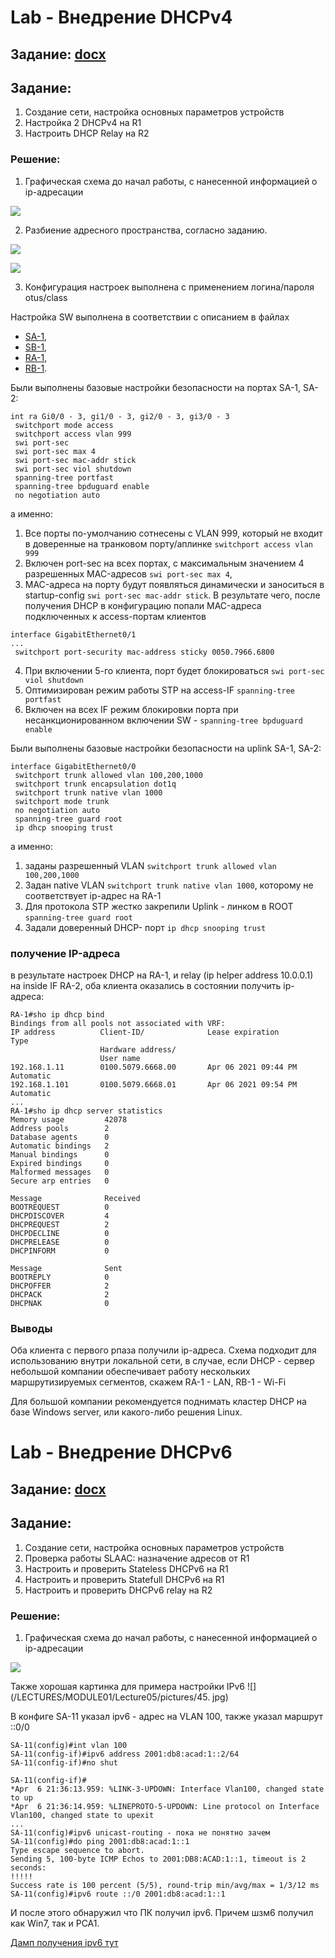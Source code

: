 
# Lab - Внедрение DHCPv4
## Задание: [docx](7.4.2_Lab-Implement_DHCPv4.docx)

##  Задание:
1. Создание сети, настройка основных параметров устройств
2. Настройка 2 DHCPv4 на R1
3. Настроить DHCP Relay на R2

###  Решение:
1. Графическая схема до начал работы, с нанесенной информацией о ip-адресации

![](/LECTURES/MODULE01/Lecture05/pictures/41.jpg)

2. Разбиение адресного пространства, согласно заданию.

![](/LECTURES/MODULE01/Lecture05/pictures/43.jpg)

![](/LECTURES/MODULE01/Lecture05/pictures/42.jpg)

3. Конфигурация настроек выполнена с применением логина/пароля otus/class

Настройка SW выполнена в соответствии с описанием в файлах
- [SA-1](cfg/SA-1.cfg), 
- [SB-1](cfg/SB-1.cfg), 
- [RA-1](cfg/RA-1.cfg),
- [RB-1](cfg/RB-1.cfg).

Были выполнены базовые настройки безопасности на портах SA-1, SA-2:
```
int ra Gi0/0 - 3, gi1/0 - 3, gi2/0 - 3, gi3/0 - 3
 switchport mode access
 switchport access vlan 999
 swi port-sec
 swi port-sec max 4
 swi port-sec mac-addr stick
 swi port-sec viol shutdown
 spanning-tree portfast
 spanning-tree bpduguard enable
 no negotiation auto
```
а именно:
1. Все порты по-умолчанию сотнесены с VLAN 999, который не входит в доверенные на транковом порту/аплинке ```switchport access vlan 999```
2. Включен port-sec на всех портах, с максимальным значением 4 разрешенных MAC-адресов ```swi port-sec max 4```, 
3. MAC-адреса на порту будут появляться динамически и заноситься в startup-config ```swi port-sec mac-addr stick```. В результате чего, после получения DHCP в конфигурацию попали MAC-адреса подключенных к access-портам клиентов
```
interface GigabitEthernet0/1
...
 switchport port-security mac-address sticky 0050.7966.6800
```
4. При включении 5-го клиента, порт будет блокироваться ```swi port-sec viol shutdown```
5. Оптимизирован режим работы STP на access-IF ```spanning-tree portfast```
6. Включен на всех IF режим блокировки порта при несанкционированном включении SW - ```spanning-tree bpduguard enable```

Были выполнены базовые настройки безопасности на uplink SA-1, SA-2:
```
interface GigabitEthernet0/0
 switchport trunk allowed vlan 100,200,1000
 switchport trunk encapsulation dot1q
 switchport trunk native vlan 1000
 switchport mode trunk
 no negotiation auto
 spanning-tree guard root
 ip dhcp snooping trust
```
а именно:
1. заданы разрешенный VLAN ```switchport trunk allowed vlan 100,200,1000```
2. Задан native VLAN ```switchport trunk native vlan 1000```, которому не соответствует ip-адрес на RA-1
3. Для протокола STP жестко закрепили Uplink - линком в ROOT ```spanning-tree guard root```
4. Задали доверенный DHCP- порт ```ip dhcp snooping trust```

### получение IP-адреса
в результате настроек DHCP на RA-1, и relay (ip helper address 10.0.0.1) на inside IF RA-2, оба клиента оказались в состоянии получить ip-адреса:
```
RA-1#sho ip dhcp bind
Bindings from all pools not associated with VRF:
IP address          Client-ID/              Lease expiration        Type
                    Hardware address/
                    User name
192.168.1.11        0100.5079.6668.00       Apr 06 2021 09:44 PM    Automatic
192.168.1.101       0100.5079.6668.01       Apr 06 2021 09:54 PM    Automatic
...
RA-1#sho ip dhcp server statistics 
Memory usage         42078
Address pools        2
Database agents      0
Automatic bindings   2
Manual bindings      0
Expired bindings     0
Malformed messages   0
Secure arp entries   0

Message              Received
BOOTREQUEST          0
DHCPDISCOVER         4
DHCPREQUEST          2
DHCPDECLINE          0
DHCPRELEASE          0
DHCPINFORM           0

Message              Sent
BOOTREPLY            0
DHCPOFFER            2
DHCPACK              2
DHCPNAK              0
```
### Выводы 
Оба клиента с первого рпаза получили ip-адреса. 
Схема подходит для использованию внутри локальной сети, в случае, если DHCP - сервер небольшой компании обеспечивает работу нескольких маршрутизируемых сегментов, скажем RA-1 - LAN, RB-1 - Wi-Fi

Для большой компании рекомендуется поднимать кластер DHCP на базе Windows server, или какого-либо решения Linux.




# Lab - Внедрение DHCPv6
## Задание: [docx](8.5.1_Lab-Configure_DHCPv6.docx)

##  Задание:
1. Создание сети, настройка основных параметров устройств
2. Проверка работы SLAAC: назначение адресов от R1
3. Настроить и проверить Stateless DHCPv6 на R1
4. Настроить и проверить Statefull DHCPv6 на R1
5. Настроить и проверить DHCPv6 relay на R2

###  Решение:
1. Графическая схема до начал работы, с нанесенной информацией о ip-адресации

![](/LECTURES/MODULE01/Lecture05/pictures/44.jpg)

Также хорошая картинка для примера настройки IPv6 
![](/LECTURES/MODULE01/Lecture05/pictures/45. jpg)

В конфиге SA-11 указал ipv6 - адрес на VLAN 100, также указал маршрут ::0/0
```
SA-11(config)#int vlan 100
SA-11(config-if)#ipv6 address 2001:db8:acad:1::2/64
SA-11(config-if)#no shut

SA-11(config-if)#
*Apr  6 21:36:13.959: %LINK-3-UPDOWN: Interface Vlan100, changed state to up
*Apr  6 21:36:14.959: %LINEPROTO-5-UPDOWN: Line protocol on Interface Vlan100, changed state to upexit
...
SA-11(config)#ipv6 unicast-routing - пока не понятно зачем
SA-11(config)#do ping 2001:db8:acad:1::1
Type escape sequence to abort.
Sending 5, 100-byte ICMP Echos to 2001:DB8:ACAD:1::1, timeout is 2 seconds:
!!!!!
Success rate is 100 percent (5/5), round-trip min/avg/max = 1/3/12 ms
SA-11(config)#ipv6 route ::/0 2001:db8:acad:1::1
```

И после этого обнаружил что ПК получил ipv6. Причем шзм6 получил как Win7, так и PCA1.

[Дамп получения ipv6 тут](DHCPv6-get.pcapng)
